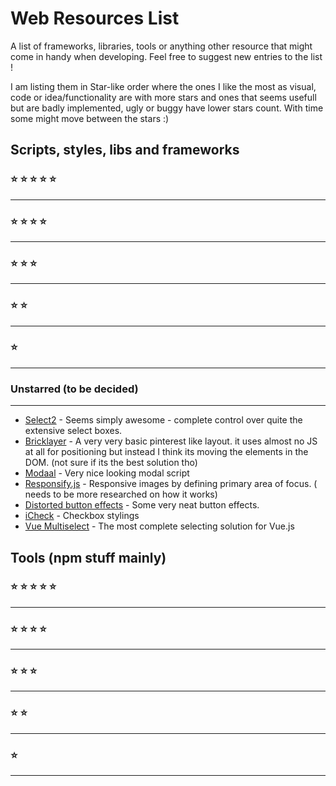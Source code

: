 # Web Resources List

A list of frameworks, libraries, tools or anything other resource that might come in handy when developing. Feel free to suggest new entries to the list !

I am listing them in Star-like order where the ones I like the most as visual, code or idea/functionality are with more stars and ones that seems usefull but are badly implemented, ugly or buggy have lower stars count. With time some might move between the stars :)

## Scripts, styles, libs and frameworks

### :star: :star: :star: :star: :star:

---

### :star: :star: :star: :star:

---

### :star: :star: :star:

---

### :star: :star:

---

### :star:

---

### Unstarred (to be decided)

---

 - [Select2](https://select2.github.io/examples.html#multiple-max) - Seems simply awesome - complete control over quite the extensive select boxes.
 - [Bricklayer](http://bricklayer.js.org/) - A very very basic pinterest like layout. it uses almost no JS at all for positioning but instead I think its moving the elements in the DOM. (not sure if its the best solution tho)
 - [Modaal](http://humaan.com/modaal/) - Very nice looking modal script
 - [Responsify.js](http://responsifyjs.space/#demo) - Responsive images by defining primary area of focus. ( needs to be more researched on how it works)
 - [Distorted button effects](http://tympanus.net/Development/DistortedButtonEffects/) - Some very neat button effects.
 - [iCheck](http://icheck.fronteed.com/) - Checkbox stylings
 - [Vue Multiselect](http://monterail.github.io/vue-multiselect/) - The most complete selecting solution for Vue.js


## Tools (npm stuff mainly)


### :star: :star: :star: :star: :star:

---

### :star: :star: :star: :star:

---

### :star: :star: :star:

---

### :star: :star:

---

### :star:

---
